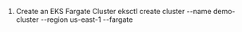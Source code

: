 1. Create an EKS Fargate Cluster
   eksctl create cluster --name demo-cluster --region us-east-1 --fargate
